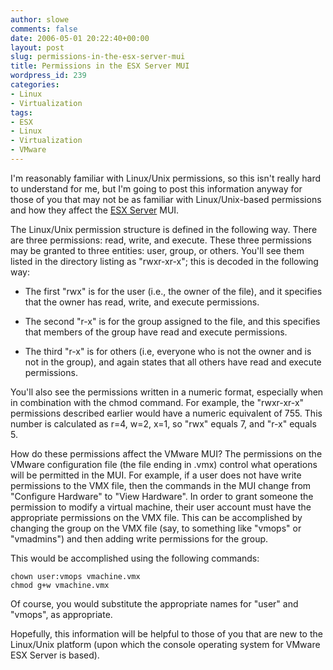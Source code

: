 ```yaml
---
author: slowe
comments: false
date: 2006-05-01 20:22:40+00:00
layout: post
slug: permissions-in-the-esx-server-mui
title: Permissions in the ESX Server MUI
wordpress_id: 239
categories:
- Linux
- Virtualization
tags:
- ESX
- Linux
- Virtualization
- VMware
---
```


I'm reasonably familiar with Linux/Unix permissions, so this isn't really hard to understand for me, but I'm going to post this information anyway for those of you that may not be as familiar with Linux/Unix-based permissions and how they affect the [ESX Server](http://www.vmware.com/products/esx/) MUI.

The Linux/Unix permission structure is defined in the following way.  There are three permissions: read, write, and execute. These three permissions may be granted to three entities: user, group, or others. You'll see them listed in the directory listing as "rwxr-xr-x"; this is decoded in the following way:

* The first "rwx" is for the user (i.e., the owner of the file), and it specifies that the owner has read, write, and execute permissions.

* The second "r-x" is for the group assigned to the file, and this specifies that members of the group have read and execute permissions.

* The third "r-x" is for others (i.e, everyone who is not the owner and is not in the group), and again states that all others have read and execute permissions.

You'll also see the permissions written in a numeric format, especially when in combination with the chmod command. For example, the "rwxr-xr-x" permissions described earlier would have a numeric equivalent of 755. This number is calculated as r=4, w=2, x=1, so "rwx" equals 7, and "r-x" equals 5.

How do these permissions affect the VMware MUI? The permissions on the VMware configuration file (the file ending in .vmx) control what operations will be permitted in the MUI. For example, if a user does not have write permissions to the VMX file, then the commands in the MUI change from "Configure Hardware" to "View Hardware". In order to grant someone the permission to modify a virtual machine, their user account must have the appropriate permissions on the VMX file. This can be accomplished by changing the group on the VMX file (say, to something like "vmops" or "vmadmins") and then adding write permissions for the group.

This would be accomplished using the following commands:

    chown user:vmops vmachine.vmx
    chmod g+w vmachine.vmx

Of course, you would substitute the appropriate names for "user" and "vmops", as appropriate.

Hopefully, this information will be helpful to those of you that are new to the Linux/Unix platform (upon which the console operating system for VMware ESX Server is based).
